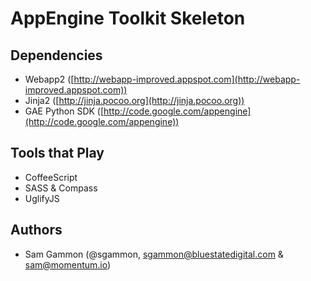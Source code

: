 # AppEngine Toolkit Skeleton

## Dependencies
- Webapp2 ([http://webapp-improved.appspot.com](http://webapp-improved.appspot.com))
- Jinja2 ([http://jinja.pocoo.org](http://jinja.pocoo.org))
- GAE Python SDK ([http://code.google.com/appengine](http://code.google.com/appengine))


## Tools that Play
- CoffeeScript
- SASS & Compass
- UglifyJS

## Authors
- Sam Gammon (@sgammon, [sgammon@bluestatedigital.com](sgammon@bluestatedigital.com) & [sam@momentum.io](sam@momentum.io))
